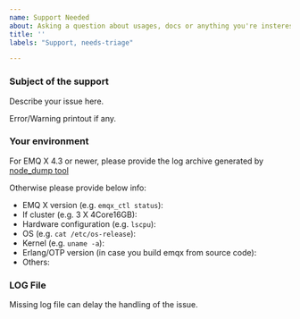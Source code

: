 ```yaml
---
name: Support Needed
about: Asking a question about usages, docs or anything you're insterested in
title: ''
labels: "Support, needs-triage"

---
```


<!-- Note, lacking of information will delay the handling of issue
     See our github issue handling flow here:
     https://github.com/emqx/emqx/blob/master/.github/ISSUE_TEMPLATE/assets/issue-handling.png

     For support in Chinese, please visit https://askemq.com/
     中文支持 请访问： https://askemq.com/
-->

### Subject of the support
Describe your issue here.

Error/Warning printout if any. 

### Your environment

For EMQ X 4.3 or newer, please provide the log archive generated by [node_dump tool](https://github.com/emqx/emqx/blob/master/bin/node_dump) 

Otherwise please provide below info:
- EMQ X version (e.g. `emqx_ctl status`):
- If cluster (e.g. 3 X 4Core16GB):
- Hardware configuration (e.g. `lscpu`):
- OS (e.g. `cat /etc/os-release`):
- Kernel (e.g. `uname -a`):
- Erlang/OTP version (in case you build emqx from source code): 
- Others:

### LOG File

Missing log file can delay the handling of the issue.
